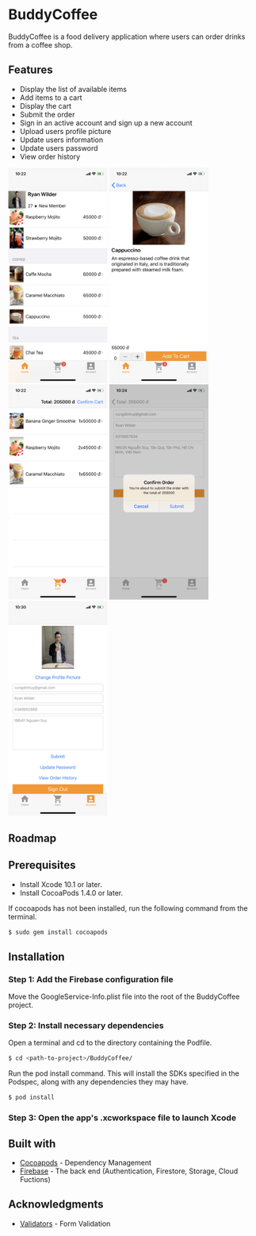 # BuddyCoffee
BuddyCoffee is a food delivery application where users can order drinks from a coffee shop.
## Features
* Display the list of available items
* Add items to a cart
* Display the cart
* Submit the order
* Sign in an active account and sign up a new account
* Upload users profile picture
* Update users information
* Update users password
* View order history


<img src = "Images/Home.png" width ="200" /> <img src = "Images/Detail.png" width ="200" /> <img src = "Images/Cart.png" width ="200" /> <img src = "Images/Delivery.png" width ="200" /> <img src = "Images/Profile.png" width ="200" />

## Roadmap

## Prerequisites
* Install Xcode 10.1 or later.
* Install CocoaPods 1.4.0 or later.

If cocoapods has not been installed, run the following command from the terminal.
```bash
$ sudo gem install cocoapods
```
## Installation
### Step 1: Add the Firebase configuration file
  Move the GoogleService-Info.plist file into the root of the BuddyCoffee project.
### Step 2: Install necessary dependencies

Open a terminal and cd to the directory containing the Podfile.
```bash
$ cd <path-to-project>/BuddyCoffee/
```

Run the pod install command. This will install the SDKs specified in the Podspec, along with any dependencies they may have.
```bash
$ pod install
```

### Step 3: Open the app's .xcworkspace file to launch Xcode
## Built with
* [Cocoapods](https://cocoapods.org/) - Dependency Management
* [Firebase](https://firebase.google.com/) - The back end (Authentication, Firestore, Storage, Cloud Fuctions)
## Acknowledgments
* [Validators](https://github.com/Arrlindii/AAValidators) - Form Validation
